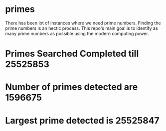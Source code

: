 # primes
There has been lot of instances where we need prime numbers. Finding the prime numbers is an hectic process. This repo's main goal is to identify as many prime numbers as possible using the modern computing power.

# Primes Searched Completed till 25525853
# Number of primes detected are 1596675
# Largest prime detected is 25525847
